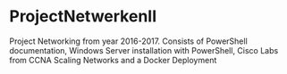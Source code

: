 # ProjectNetwerkenII
Project Networking from year 2016-2017. Consists of PowerShell documentation, Windows Server installation with PowerShell, Cisco Labs from CCNA Scaling Networks and a Docker Deployment
